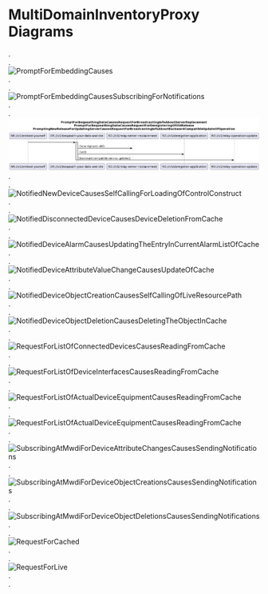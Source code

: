 # MultiDomainInventoryProxy Diagrams
.  
.  
![PromptForEmbeddingCauses](./00x_CyclicOperationBasedDeviceListSync.png)  
.  
.  
![PromptForEmbeddingCausesSubscribingForNotifications](./01x_MwdiSubscribesAtNp.png)  
.  
.  
![PromptForBequeathingDataCauses](./09x_BequeathYourDataAndDie.png)  
.  
.  
![NotifiedNewDeviceCausesSelfCallingForLoadingOfControlConstruct](./020_NotificationBasedDeviceListSyncAdd.png)  
.  
.  
![NotifiedDisconnectedDeviceCausesDeviceDeletionFromCache](./021_NotificationBasedDeviceListSyncDelete.png)  
.  
.  
![NotifiedDeviceAlarmCausesUpdatingTheEntryInCurrentAlarmListOfCache](./022_NotificationBasedAlarmListUpdate.png)  
.  
.  
![NotifiedDeviceAttributeValueChangeCausesUpdateOfCache](./023_NotificationBasedAttributeUpdate.png)  
.  
.  
![NotifiedDeviceObjectCreationCausesSelfCallingOfLiveResourcePath](./024_NotificationBasedObjectCreation.png)  
.  
.  
![NotifiedDeviceObjectDeletionCausesDeletingTheObjectInCache](./026_NotificationBasedObjectDeletion.png)  
.  
.  
![RequestForListOfConnectedDevicesCausesReadingFromCache](./100_ProvideListOfConnectedDevices.png)  
.  
.  
![RequestForListOfDeviceInterfacesCausesReadingFromCache](./101_provideListOfDeviceInterfaces.png)  
.  
.  
![RequestForListOfActualDeviceEquipmentCausesReadingFromCache](./102_provideListOfActualDeviceEquipment.png)  
.  
.  
![RequestForListOfActualDeviceEquipmentCausesReadingFromCache](./103_ProvideListOfParallelLinks.png)  
.  
.  
![SubscribingAtMwdiForDeviceAttributeChangesCausesSendingNotifications](./120_MwdiNotifiesAttributeChange.png)  
.  
.  
![SubscribingAtMwdiForDeviceObjectCreationsCausesSendingNotifications](./121_MwdiNotifiesObjectCreation.png)  
.  
.  
![SubscribingAtMwdiForDeviceObjectDeletionsCausesSendingNotifications](./122_MwdiNotifiesObjectDeletion.png)  
.  
.  
![RequestForCached](./200_CacheRessourcePath.png)  
.  
.  
![RequestForLive](./500_LiveRessourcePathWithCacheUpdate.png)  
.  
.  

